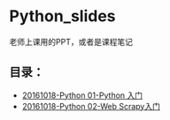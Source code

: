 # Python_slides
老师上课用的PPT，或者是课程笔记
## 目录：
+ [20161018-Python 01-Python 入门](https://github.com/WiseRClubPython/Python_slides/blob/master/Python%2001.pdf)
+ [20161018-Python 02-Web Scrapy入门](https://github.com/WiseRClubPython/Python_slides/blob/master/Python%2002.pdf)
